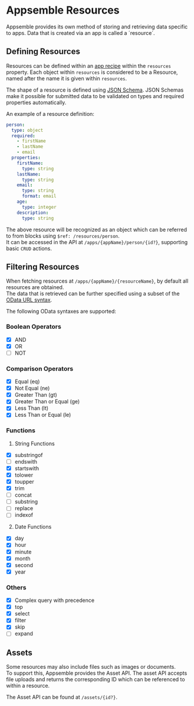 # Appsemble Resources

Appsemble provides its own method of storing and retrieving data specific to apps. Data that is
created via an app is called a ´resource´.

## Defining Resources

Resources can be defined within an [app recipe](#) within the `resources` property. Each object
within `resources` is considered to be a Resource, named after the name it is given within
`resources`.

The shape of a resource is defined using [JSON Schema](https://json-schema.org/). JSON Schemas make
it possible for submitted data to be validated on types and required properties automatically.

An example of a resource definition:

```yaml
person:
  type: object
  required:
    - firstName
    - lastName
    - email
  properties:
    firstName:
      type: string
    lastName:
      type: string
    email:
      type: string
      format: email
    age:
      type: integer
    description:
      type: string
```

The above resource will be recognized as an object which can be referred to from blocks using
`$ref: /resources/person`.  
It can be accessed in the API at `/apps/{appName}/person/{id?}`, supporting basic `CRUD` actions.

## Filtering Resources

When fetching resources at `/apps/{appName}/{resourceName}`, by default all resources are
obtained.  
The data that is retrieved can be further specified using a subset of the
[OData URL syntax](http://docs.oasis-open.org/odata/odata/v4.01/odata-v4.01-part2-url-conventions.html).

The following OData syntaxes are supported:

### Boolean Operators

- [x] AND
- [x] OR
- [ ] NOT

### Comparison Operators

- [x] Equal (eq)
- [x] Not Equal (ne)
- [x] Greater Than (gt)
- [x] Greater Than or Equal (ge)
- [x] Less Than (lt)
- [x] Less Than or Equal (le)

### Functions

1. String Functions

- [x] substringof
- [ ] endswith
- [x] startswith
- [x] tolower
- [x] toupper
- [x] trim
- [ ] concat
- [ ] substring
- [ ] replace
- [ ] indexof

2. Date Functions

- [x] day
- [x] hour
- [x] minute
- [x] month
- [x] second
- [x] year

### Others

- [x] Complex query with precedence
- [x] top
- [x] select
- [x] filter
- [x] skip
- [ ] expand

## Assets

Some resources may also include files such as images or documents.  
To support this, Appsemble provides the Asset API. The asset API accepts file uploads and returns
the corresponding ID which can be referenced to within a resource.

The Asset API can be found at `/assets/{id?}`.

